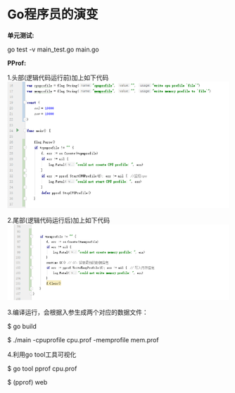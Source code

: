 # Go程序员的演变

**单元测试:**

go test -v main_test.go  main.go

**PProf:**

1.头部(逻辑代码运行前)加上如下代码
![avatar](./images/head.png)


2.尾部(逻辑代码运行后)加上如下代码
![avatar](./images/tail.png)

3.编译运行，会根据入参生成两个对应的数据文件：

$ go build

$ ./main -cpuprofile cpu.prof -memprofile mem.prof

4.利用go tool工具可视化

$ go tool pprof cpu.prof

$ (pprof) web



